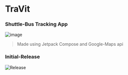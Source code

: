 # TraVit

### Shuttle-Bus Tracking App

![image](https://github.com/Ashwani1330/TraVit/assets/84962178/d5df7f5b-f3b6-40f2-bbcb-15bcc0c09b28)

> Made using Jetpack Compose and Google-Maps api

### Initial-Release
![Release](https://github.com/Ashwani1330/TraVit/releases/tag/basic)
